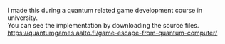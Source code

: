 I made this during a quantum related game development course in university.  
You can see the implementation by downloading the source files.  
https://quantumgames.aalto.fi/game-escape-from-quantum-computer/

<!---
- 👋 Hi, I’m @Hengad
- 👀 I’m interested in ...
- 🌱 I’m currently learning ...
- 💞️ I’m looking to collaborate on ...
- 📫 How to reach me ...

Hengad/Hengad is a ✨ special ✨ repository because its `README.md` (this file) appears on your GitHub profile.
You can click the Preview link to take a look at your changes.
--->
